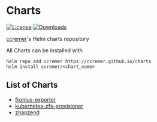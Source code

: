 # Charts

[![License](https://img.shields.io/github/license/ccremer/charts)](https://github.com/ccremer/charts/blob/master/LICENSE)
[![Downloads](https://img.shields.io/github/downloads/ccremer/charts/total)](https://github.com/ccremer/charts/releases)

[ccremer](https://github.com/ccremer)'s Helm charts repository

All Charts can be installed with
```
helm repo add ccremer https://ccremer.github.io/charts
helm install ccremer/<chart_name>
```

## List of Charts

* [fronius-exporter](fronius-exporter/README.md)
* [kubernetes-zfs-provisioner](kubernetes-zfs-provisioner/README.md)
* [znapzend](znapzend/README.md)
